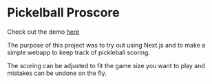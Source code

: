# Pickelball Proscore
 Check out the demo [here](pickleball-proscore.vercel.app)
 
 The purpose of this project was to try out using Next.js and to make a simple webapp to keep track of pickleball scoring. 
 
 The scoring can be adjusted to fit the game size you want to play and mistakes can be undone on the fly. 
